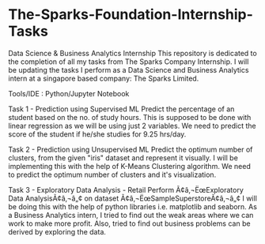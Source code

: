 # The-Sparks-Foundation-Internship-Tasks

Data Science & Business Analytics Internship
This repository is dedicated to the completion of all my tasks from The Sparks Company Internship. I will be updating the tasks I perform as a Data Science and Business Analytics intern at a singapore based company: The Sparks Limited.

Tools/IDE : Python/Jupyter Notebook

Task 1 - Prediction using Supervised ML
Predict the percentage of an student based on the no. of study hours. This is supposed to be done with linear regression as we will be using just 2 variables. We need to predict the score of the student if he/she studies for 9.25 hrs/day.

Task 2 - Prediction using Unsupervised ML
Predict the optimum number of clusters, from the given "iris" dataset and represent it visually. I will be implementing this with the help of K-Means Clustering algorithm. We need to predict the optimum number of clusters and it's visualization.

Task 3 - Exploratory Data Analysis - Retail
Perform Ã¢â‚¬ËœExploratory Data AnalysisÃ¢â‚¬â„¢ on dataset Ã¢â‚¬ËœSampleSuperstoreÃ¢â‚¬â„¢ I will be doing this with the help of python libraries i.e. matplotlib and seaborn. As a Business Analytics intern, I tried to find out the weak areas where we can work to make more profit. Also, tried to find out business problems can be derived by exploring the data.
